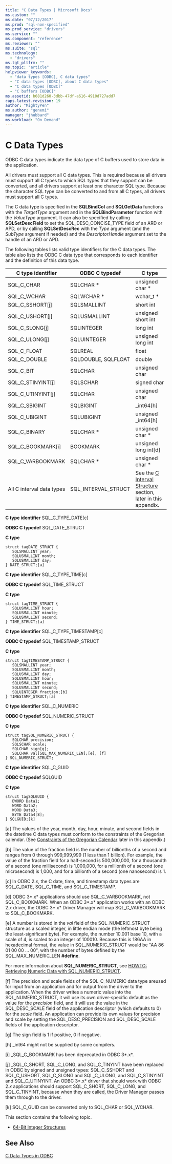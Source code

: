 ```yaml
---
title: "C Data Types | Microsoft Docs"
ms.custom: ""
ms.date: "07/12/2017"
ms.prod: "sql-non-specified"
ms.prod_service: "drivers"
ms.service: ""
ms.component: "reference"
ms.reviewer: ""
ms.suite: "sql"
ms.technology: 
  - "drivers"
ms.tgt_pltfrm: ""
ms.topic: "article"
helpviewer_keywords: 
  - "data types [ODBC], C data types"
  - "C data types [ODBC], about C data types"
  - "C data types [ODBC]"
  - "C buffers [ODBC]"
ms.assetid: b681d260-3dbb-47df-a616-4910d727add7
caps.latest.revision: 19
author: "MightyPen"
ms.author: "genemi"
manager: "jhubbard"
ms.workload: "On Demand"
---
```

# C Data Types
ODBC C data types indicate the data type of C buffers used to store data in the application.  
  
 All drivers must support all C data types. This is required because all drivers must support all C types to which SQL types that they support can be converted, and all drivers support at least one character SQL type. Because the character SQL type can be converted to and from all C types, all drivers must support all C types.  
  
 The C data type is specified in the **SQLBindCol** and **SQLGetData** functions with the *TargetType* argument and in the **SQLBindParameter** function with the *ValueType* argument. It can also be specified by calling **SQLSetDescField** to set the SQL_DESC_CONCISE_TYPE field of an ARD or APD, or by calling **SQLSetDescRec** with the *Type* argument (and the *SubType* argument if needed) and the *DescriptorHandle* argument set to the handle of an ARD or APD.  
  
 The following tables lists valid type identifiers for the C data types. The table also lists the ODBC C data type that corresponds to each identifier and the definition of this data type.  
  
|C type identifier|ODBC C typedef|C type|  
|-----------------------|--------------------|------------|  
|SQL_C_CHAR|SQLCHAR *|unsigned char *|  
|SQL_C_WCHAR|SQLWCHAR *|wchar_t *|  
|SQL_C_SSHORT[j]|SQLSMALLINT|short int|  
|SQL_C_USHORT[j]|SQLUSMALLINT|unsigned short int|  
|SQL_C_SLONG[j]|SQLINTEGER|long int|  
|SQL_C_ULONG[j]|SQLUINTEGER|unsigned long int|  
|SQL_C_FLOAT|SQLREAL|float|  
|SQL_C_DOUBLE|SQLDOUBLE, SQLFLOAT|double|  
|SQL_C_BIT|SQLCHAR|unsigned char|  
|SQL_C_STINYINT[j]|SQLSCHAR|signed char|  
|SQL_C_UTINYINT[j]|SQLCHAR|unsigned char|  
|SQL_C_SBIGINT|SQLBIGINT|_int64[h]|  
|SQL_C_UBIGINT|SQLUBIGINT|unsigned _int64[h]|  
|SQL_C_BINARY|SQLCHAR *|unsigned char *|  
|SQL_C_BOOKMARK[i]|BOOKMARK|unsigned long int[d]|  
|SQL_C_VARBOOKMARK|SQLCHAR *|unsigned char *|  
|All C interval data types|SQL_INTERVAL_STRUCT|See the [C Interval Structure](../../../odbc/reference/appendixes/c-interval-structure.md) section, later in this appendix.|  
  
 **C type identifier** SQL_C_TYPE_DATE[c]  
  
 **ODBC C typedef** SQL_DATE_STRUCT  
  
 **C type**  
  
```  
struct tagDATE_STRUCT {  
   SQLSMALLINT year;  
   SQLUSMALLINT month;  
   SQLUSMALLINT day;    
} DATE_STRUCT;[a]  
```  
  
 **C type identifier** SQL_C_TYPE_TIME[c]  
  
 **ODBC C typedef** SQL_TIME_STRUCT  
  
 **C type**  
  
```  
struct tagTIME_STRUCT {  
   SQLUSMALLINT hour;  
   SQLUSMALLINT minute;  
   SQLUSMALLINT second;  
} TIME_STRUCT;[a]  
```  
  
 **C type identifier** SQL_C_TYPE_TIMESTAMP[c]  
  
 **ODBC C typedef** SQL_TIMESTAMP_STRUCT  
  
 **C type**  
  
```  
struct tagTIMESTAMP_STRUCT {  
   SQLSMALLINT year;  
   SQLUSMALLINT month;  
   SQLUSMALLINT day;  
   SQLUSMALLINT hour;  
   SQLUSMALLINT minute;  
   SQLUSMALLINT second;  
   SQLUINTEGER fraction;[b]   
} TIMESTAMP_STRUCT;[a]  
```  
  
 **C type identifier** SQL_C_NUMERIC  
  
 **ODBC C typedef** SQL_NUMERIC_STRUCT  
  
 **C type**  
  
```  
struct tagSQL_NUMERIC_STRUCT {  
   SQLCHAR precision;  
   SQLSCHAR scale;  
   SQLCHAR sign[g];  
   SQLCHAR val[SQL_MAX_NUMERIC_LEN];[e], [f]   
} SQL_NUMERIC_STRUCT;  
```  
  
 **C type identifier** SQL_C_GUID  
  
 **ODBC C typedef** SQLGUID  
  
 **C type**  
  
```  
struct tagSQLGUID {  
   DWORD Data1;  
   WORD Data2;  
   WORD Data3;  
   BYTE Data4[8];  
} SQLGUID;[k]  
```  
  
 [a]   The values of the year, month, day, hour, minute, and second fields in the datetime C data types must conform to the constraints of the Gregorian calendar. (See [Constraints of the Gregorian Calendar](../../../odbc/reference/appendixes/constraints-of-the-gregorian-calendar.md) later in this appendix.)  
  
 [b]   The value of the fraction field is the number of billionths of a second and ranges from 0 through 999,999,999 (1 less than 1 billion). For example, the value of the fraction field for a half-second is 500,000,000, for a thousandth of a second (one millisecond) is 1,000,000, for a millionth of a second (one microsecond) is 1,000, and for a billionth of a second (one nanosecond) is 1.  
  
 [c]   In ODBC 2.*x*, the C date, time, and timestamp data types are SQL_C_DATE, SQL_C_TIME, and SQL_C_TIMESTAMP.  
  
 [d]   ODBC 3*.x* applications should use SQL_C_VARBOOKMARK, not SQL_C_BOOKMARK. When an ODBC 3*.x* application works with an ODBC 2.*x* driver, the ODBC 3*.x* Driver Manager will map SQL_C_VARBOOKMARK to SQL_C_BOOKMARK.  
  
 [e]   A number is stored in the *val* field of the SQL_NUMERIC_STRUCT structure as a scaled integer, in little endian mode (the leftmost byte being the least-significant byte). For example, the number 10.001 base 10, with a scale of 4, is scaled to an integer of 100010. Because this is 186AA in hexadecimal format, the value in SQL_NUMERIC_STRUCT would be "AA 86 01 00 00 ... 00", with the number of bytes defined by the SQL_MAX_NUMERIC_LEN **#define**.  
  
 For more information about **SQL_NUMERIC_STRUCT**, see [HOWTO: Retrieving Numeric Data with SQL_NUMERIC_STRUCT](retrieve-numeric-data-sql-numeric-struct-kb222831.md).  
  
 [f]   The precision and scale fields of the SQL_C_NUMERIC data type areused for input from an application and for output from the driver to the application. When the driver writes a numeric value into the SQL_NUMERIC_STRUCT, it will use its own driver-specific default as the value for the *precision* field, and it will use the value in the SQL_DESC_SCALE field of the application descriptor (which defaults to 0) for the *scale* field. An application can provide its own values for precision and scale by setting the SQL_DESC_PRECISION and SQL_DESC_SCALE fields of the application descriptor.  
  
 [g]   The sign field is 1 if positive, 0 if negative.  
  
 [h]   _int64 might not be supplied by some compilers.  
  
 [i]   _SQL_C_BOOKMARK has been deprecated in ODBC 3*.x*.  
  
 [j]   _SQL_C_SHORT, SQL_C_LONG, and SQL_C_TINYINT have been replaced in ODBC by signed and unsigned types: SQL_C_SSHORT and SQL_C_USHORT, SQL_C_SLONG and SQL_C_ULONG, and SQL_C_STINYINT and SQL_C_UTINYINT. An ODBC 3*.x* driver that should work with ODBC 2.*x* applications should support SQL_C_SHORT, SQL_C_LONG, and SQL_C_TINYINT, because when they are called, the Driver Manager passes them through to the driver.  
  
 [k]   SQL_C_GUID can be converted only to SQL_CHAR or SQL_WCHAR.  
  
 This section contains the following topic.  
  
-   [64-Bit Integer Structures](../../../odbc/reference/appendixes/64-bit-integer-structures.md)  
  
## See Also  
 [C Data Types in ODBC](../../../odbc/reference/develop-app/c-data-types-in-odbc.md)
